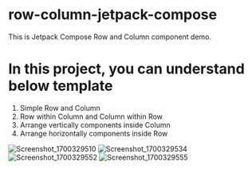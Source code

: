 # row-column-jetpack-compose

This is Jetpack Compose Row and Column component demo.

# In this project, you can understand below template
1. Simple Row and Column
2. Row within Column and Column within Row
3. Arrange vertically components inside Column
4. Arrange horizontally components inside Row

![Screenshot_1700329510](https://github.com/Bhumika2005/row-column-jetpack-compose/assets/35170173/dc06a715-1b08-45c9-9dda-9d70f3bbcc7a)
![Screenshot_1700329534](https://github.com/Bhumika2005/row-column-jetpack-compose/assets/35170173/70186495-3747-44e1-a584-3b37cb62a8a2)
![Screenshot_1700329552](https://github.com/Bhumika2005/row-column-jetpack-compose/assets/35170173/1cc0e94d-247d-467f-90cc-55b2b4eace14)
![Screenshot_1700329555](https://github.com/Bhumika2005/row-column-jetpack-compose/assets/35170173/ec7dc746-852a-4ff4-9a8a-18da1d5aeeab)




